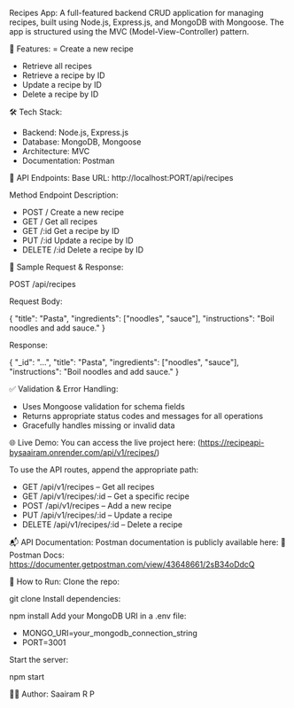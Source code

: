 Recipes App:
 A full-featured backend CRUD application for managing recipes, built using Node.js, Express.js, and MongoDB with Mongoose. The app is structured using the MVC (Model-View-Controller) pattern.

🚀 Features:
  = Create a new recipe
  - Retrieve all recipes
  - Retrieve a recipe by ID
  - Update a recipe by ID
  - Delete a recipe by ID
  
🛠️ Tech Stack:
  - Backend: Node.js, Express.js
  - Database: MongoDB, Mongoose
  - Architecture: MVC
  - Documentation: Postman

🔗 API Endpoints:
 Base URL: http://localhost:PORT/api/recipes

Method	Endpoint	Description:
  - POST	/	Create a new recipe
  - GET	/	Get all recipes
  - GET	/:id	Get a recipe by ID
  - PUT	/:id	Update a recipe by ID
  - DELETE	/:id	Delete a recipe by ID
  
📄 Sample Request & Response:

POST /api/recipes

Request Body:

{
  "title": "Pasta",
  "ingredients": ["noodles", "sauce"],
  "instructions": "Boil noodles and add sauce."
  }
  
Response:

{
 "_id": "...",
 "title": "Pasta",
 "ingredients": ["noodles", "sauce"],
 "instructions": "Boil noodles and add sauce."
 }

✅ Validation & Error Handling:
 - Uses Mongoose validation for schema fields
 - Returns appropriate status codes and messages for all operations
 - Gracefully handles missing or invalid data
  
🌐 Live Demo:
  You can access the live project here: (https://recipeapi-bysaairam.onrender.com/api/v1/recipes/)

To use the API routes, append the appropriate path:
 - GET /api/v1/recipes – Get all recipes
 - GET /api/v1/recipes/:id – Get a specific recipe
 - POST /api/v1/recipes – Add a new recipe
 - PUT /api/v1/recipes/:id – Update a recipe
 - DELETE /api/v1/recipes/:id – Delete a recipe
  
📬 API Documentation:
   Postman documentation is publicly available here: 🔗 Postman Docs: https://documenter.getpostman.com/view/43648661/2sB34oDdcQ

📝 How to Run:
  Clone the repo:
  
git clone <your-repo-url>
Install dependencies:

npm install
Add your MongoDB URI in a .env file:

 - MONGO_URI=your_mongodb_connection_string
 - PORT=3001

Start the server:

npm start

👨‍💻 Author:
  Saairam R P
